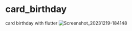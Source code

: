 # card_birthday
card birthday with flutter
![Screenshot_20231219-184148](https://github.com/Salimboughanmi/card_birthday/assets/92154372/4c635704-3002-48a1-9564-e998bbc96c45)
